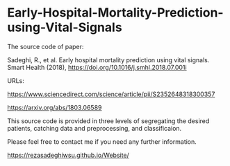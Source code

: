 # Early-Hospital-Mortality-Prediction-using-Vital-Signals
The source code of paper:

Sadeghi, R., et al. Early hospital mortality prediction using vital signals. Smart Health (2018), https://doi.org/10.1016/j.smhl.2018.07.001i

URLs: 

https://www.sciencedirect.com/science/article/pii/S2352648318300357

https://arxiv.org/abs/1803.06589

This source code is provided in three levels of segregating the desired patients, catching data and preprocessing, and classificaion.

Please feel free to contact me if you need any further information.

https://rezasadeghiwsu.github.io/Website/
